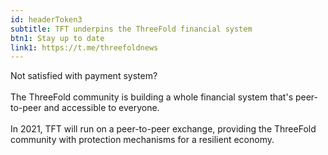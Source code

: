 ```yaml
---
id: headerToken3
subtitle: TFT underpins the ThreeFold financial system
btn1: Stay up to date
link1: https://t.me/threefoldnews
---
```


Not satisfied with payment system?
<br />
<br />
The ThreeFold community is building a whole financial system that's peer-to-peer and accessible to everyone.
<br />
<br />
In 2021, TFT will run on a peer-to-peer exchange, providing the ThreeFold community with protection mechanisms for a resilient economy.

